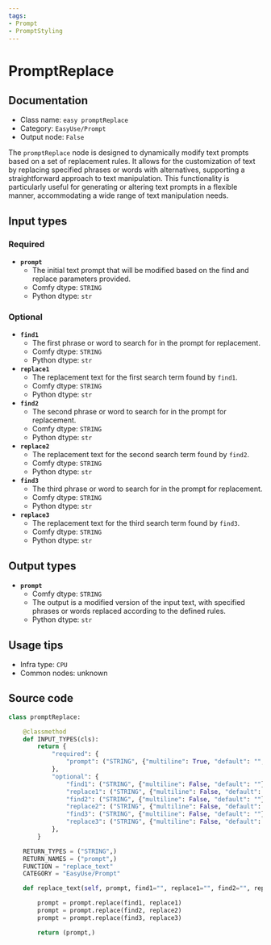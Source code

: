 ```yaml
---
tags:
- Prompt
- PromptStyling
---
```


# PromptReplace
## Documentation
- Class name: `easy promptReplace`
- Category: `EasyUse/Prompt`
- Output node: `False`

The `promptReplace` node is designed to dynamically modify text prompts based on a set of replacement rules. It allows for the customization of text by replacing specified phrases or words with alternatives, supporting a straightforward approach to text manipulation. This functionality is particularly useful for generating or altering text prompts in a flexible manner, accommodating a wide range of text manipulation needs.
## Input types
### Required
- **`prompt`**
    - The initial text prompt that will be modified based on the find and replace parameters provided.
    - Comfy dtype: `STRING`
    - Python dtype: `str`
### Optional
- **`find1`**
    - The first phrase or word to search for in the prompt for replacement.
    - Comfy dtype: `STRING`
    - Python dtype: `str`
- **`replace1`**
    - The replacement text for the first search term found by `find1`.
    - Comfy dtype: `STRING`
    - Python dtype: `str`
- **`find2`**
    - The second phrase or word to search for in the prompt for replacement.
    - Comfy dtype: `STRING`
    - Python dtype: `str`
- **`replace2`**
    - The replacement text for the second search term found by `find2`.
    - Comfy dtype: `STRING`
    - Python dtype: `str`
- **`find3`**
    - The third phrase or word to search for in the prompt for replacement.
    - Comfy dtype: `STRING`
    - Python dtype: `str`
- **`replace3`**
    - The replacement text for the third search term found by `find3`.
    - Comfy dtype: `STRING`
    - Python dtype: `str`
## Output types
- **`prompt`**
    - Comfy dtype: `STRING`
    - The output is a modified version of the input text, with specified phrases or words replaced according to the defined rules.
    - Python dtype: `str`
## Usage tips
- Infra type: `CPU`
- Common nodes: unknown


## Source code
```python
class promptReplace:

    @classmethod
    def INPUT_TYPES(cls):
        return {
            "required": {
                "prompt": ("STRING", {"multiline": True, "default": "", "forceInput": True}),
            },
            "optional": {
                "find1": ("STRING", {"multiline": False, "default": ""}),
                "replace1": ("STRING", {"multiline": False, "default": ""}),
                "find2": ("STRING", {"multiline": False, "default": ""}),
                "replace2": ("STRING", {"multiline": False, "default": ""}),
                "find3": ("STRING", {"multiline": False, "default": ""}),
                "replace3": ("STRING", {"multiline": False, "default": ""}),
            },
        }

    RETURN_TYPES = ("STRING",)
    RETURN_NAMES = ("prompt",)
    FUNCTION = "replace_text"
    CATEGORY = "EasyUse/Prompt"

    def replace_text(self, prompt, find1="", replace1="", find2="", replace2="", find3="", replace3=""):

        prompt = prompt.replace(find1, replace1)
        prompt = prompt.replace(find2, replace2)
        prompt = prompt.replace(find3, replace3)

        return (prompt,)

```
